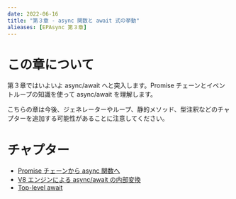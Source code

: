 ```yaml
---
date: 2022-06-16
title: "第３章 - async 関数と await 式の挙動"
alieases: [EPAsync 第３章]
---
```


# この章について

第３章ではいよいよ async/await へと突入します。Promise チェーンとイベントループの知識を使って async/await を理解します。

こちらの章は今後、ジェネレーターやループ、静的メソッド、型注釈などのチャプターを追加する可能性があることに注意してください。

# チャプター

- [Promise チェーンから async 関数へ](14-epasync-chain-to-async-await)
- [V8 エンジンによる async/await の内部変換](15-epasync-v8-converting)
- [Top-level await](16-epasync-top-level-async)

